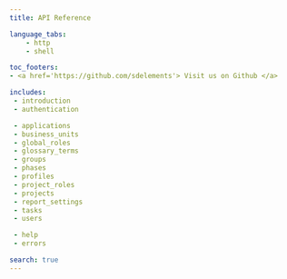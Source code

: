 ```yaml
---
title: API Reference

language_tabs:
    - http
    - shell

toc_footers:
- <a href='https://github.com/sdelements'> Visit us on Github </a>

includes:
 - introduction
 - authentication

 - applications
 - business_units
 - global_roles
 - glossary_terms
 - groups
 - phases
 - profiles
 - project_roles
 - projects
 - report_settings
 - tasks
 - users

 - help
 - errors

search: true
---
```

